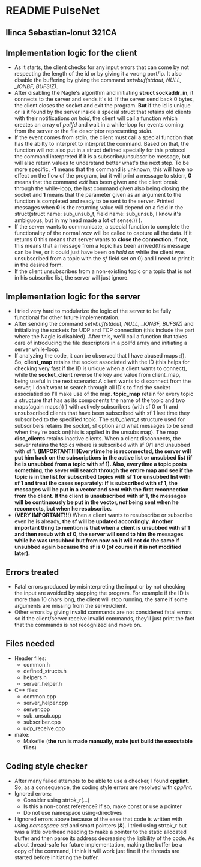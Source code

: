# README PulseNet
## Ilinca Sebastian-Ionut 321CA

## Implementation logic for the client
* As it starts, the client checks for any input errors that can come by not respecting the length of the id or by giving it a wrong port/ip. It also disable the buffering by giving the command *setvbuf(stdout, NULL, _IONBF, BUFSIZ)*.
* After disabling the Nagle's algorithm and initiating **struct sockaddr_in**, it connects to the server and sends it's id. If the server send back 0 bytes, the client closes the socket and exit the program. **But** if the id is unique or is it found by the server inside a special struct that retains old clients with their notifications *on hold*, the client will call a function which creates an array of *pollfd* and wait in a while-loop for events coming from the server or the file descriptor representing *stdin*.
* If the event comes from stdin, the client must call a special function that has the abilty to interpret to interpret the command. Based on that, the function will not also put in a struct defined specially for this protocol the command interpreted if it is a subscribe/unsubscribe message, but will also return values to understand better what's the next step. To be more specific, **-1** means that the command is unknown, this will have no effect on the flow of the program, but it will print a message to stderr, **0** means that the command *exit* has been given and the client break through the while-loop, the last command given also being closing the socket and **1** means that the parameter given as an argument to the function is completed and ready to be sent to the server. Printed messages when **0** is the returning value will depend on a field in the struct(struct name: sub_unsub_t, field name: sub_unsub, I know it's ambiguous, but in my head made a lot of sense:)) ).
* If the server wants to communicate, a special function to complete the functionality of the normal *recv* will be called to capture all the data. If it returns 0 this means that server wants to **close the connection**, if not, this means that a message from a topic has been arrived(this message can be live, or it could just have been on *hold on* while the client was unsubscribed from a topic with the *sf* field set on 0) and I need to print it in the desired form.
* If the client unsubscribes from a non-existing topic or a topic that is not in his subscribe list, the server will just ignore.

## Implementation logic for the server
* I tried very hard to modularize the logic of the server to be fully functional for other future implementation.
* After sending the command *setvbuf(stdout, NULL, _IONBF, BUFSIZ)* and initializing the sockets for UDP and TCP connection (this include the part where the Nagle is disabled). After this, we'll call a function that takes care of introducing the file descriptors in a pollfd array and initiating a server while-loop.
* If analyzing the code, it can be observed that I have abused maps :)). So, **client_map** retains the socket associated with the ID (this helps for checking very fast if the ID is unique when a client wants to connect), while the **socket_client** reverse the key and value from client_map, being useful in the next scenario: A client wants to disconnect from the server, I don't want to search through all ID's to find the socket associatied so I'll make use of the map. **topic_map** retain for every topic a structure that has as its components the name of the topic and two maps(again maps:)) ) with actively subscribers (with sf 0 or 1) and unsubscribed clients that have been subscribed with sf 1 last time they subscribed to the specified topic. The *sub_client_t* structure used for subscribers retains the socket, sf option and what messages to be send when they're back on(this is applied in the unsubs map). The map **disc_clients** retains inactive clients. When a client disconnects, the server retains the topics where is subscribed with sf 0/1 and unsubbed with sf 1. **(IMPORTANT!!!)Everytime he is reconnected, the server will put him back on the subscriptions in the active list or unsubbed list (if he is unsubbed from a topic with sf 1). Also, everytime a topic posts something, the sever will search through the entire map and see if the topic is in the list for subscribed topics with sf 1 or unsubbed list with sf 1 and treat the cases separately: if is subscribed with sf 1, the messages will be put in a vector and sent with the first reconnection from the client. If the client is unsubscribed with sf 1, the messages will be continuously be put in the vector, *not* being sent when he reconnects, but when he resubscribe.**
* **(VERY IMPORTANT!!!)** When a client wants to resubscribe or subscribe even he is already, **the sf will be updated accordingly**. **Another important thing to mention is that when a client is unsubbed with sf 1 and then resub with sf 0, the server will send to him the messages while he was unsubbed but from now on it will not do the same if unsubbed again because the sf is 0 (of course if it is not modified later).**

## Errors treated
* Fatal errors produced by misinterpreting the input or by not checking the input are avoided by stopping the program. For example if the ID is more than 10 chars long, the client will stop running, the same if some arguments are missing from the server/client.
* Other errors by giving invalid commands are not considered fatal errors so if the client/server receive invalid commands, they'll just print the fact that the commands is not recognized and move on.

## Files needed
* Header files:
    * common.h
    * defined_structs.h
    * helpers.h
    * server_helper.h
* C++ files:
    * common.cpp
    * server_helper.cpp
    * server.cpp
    * sub_unsub.cpp
    * subscriber.cpp
    * udp_receive.cpp
* make:
    * Makefile (**the run is made manually, make just build the executable files**)

## Coding style checker
* After many failed attempts to be able to use a checker, I found **cpplint**. So, as a consequence, the coding style errors are resolved with *cpplint*.
* Ignored errors:
    * Consider using strtok_r(...)
    * Is this a non-const reference? If so, make const or use a pointer
    * Do not use namespace using-directives
* I ignored errors above because of the ease that code is written with *using namespace std* and smart pointers (**&**). I tried using strtok_r but was a little overhead needing to make a pointer to the static allocated buffer and then parse its address decreasing the lizibility of the code. As about thread-safe for future implementation, making the buffer be a copy of the command, I think it will work just fine if the threads are started before initiating the buffer.
